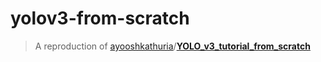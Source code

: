 # yolov3-from-scratch

> A reproduction of [ayooshkathuria](https://github.com/ayooshkathuria)/**[YOLO_v3_tutorial_from_scratch](https://github.com/ayooshkathuria/YOLO_v3_tutorial_from_scratch)**

